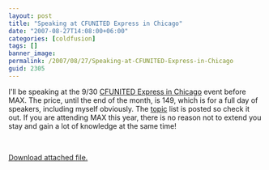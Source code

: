 ```yaml
---
layout: post
title: "Speaking at CFUNITED Express in Chicago"
date: "2007-08-27T14:08:00+06:00"
categories: [coldfusion]
tags: []
banner_image: 
permalink: /2007/08/27/Speaking-at-CFUNITED-Express-in-Chicago
guid: 2305
---
```


I'll be speaking at the 9/30 <a href="http://express.cfunited.com/go/chicago/2007/">CFUNITED Express in Chicago</a> event before MAX. The price, until the end of the month, is 149, which is for a full day of speakers, including myself obviously. The <a href="http://express.cfunited.com/go/chicago/2007/topics">topic</a> list is posted so check it out. If you are attending MAX this year, there is no reason not to extend you stay and gain a lot of knowledge at the same time!

<br clear="left"><p><a href='enclosures/D{% raw %}%3A%{% endraw %}5Chosts{% raw %}%5Cwww%{% endraw %}2Ecoldfusionjedi{% raw %}%2Ecom%{% endraw %}5Cenclosures{% raw %}%2Fchicago%{% endraw %}5Fspeaker%2Egif'>Download attached file.</a></p>